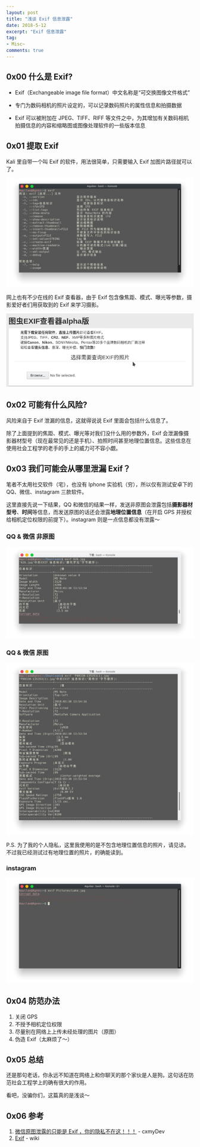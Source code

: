 ```yaml
---
layout: post
title: "浅谈 Exif 信息泄露"
date: 2018-5-12
excerpt: "Exif 信息泄露"
tag:
- Misc~
comments: true
---
```


## 0x00 什么是 Exif?

* Exif（Exchangeable image file format）中文名称是“可交换图像文件格式”

* 专门为数码相机的照片设定的，可以记录数码照片的属性信息和拍摄数据

* Exif 可以被附加在 JPEG、TIFF、RIFF 等文件之中，为其增加有关数码相机拍摄信息的内容和缩略图或图像处理软件的一些版本信息



## 0x01 提取 Exif

Kali 里自带一个叫 Exif 的软件，用法很简单，只需要输入 Exif 加图片路径就可以了。

![Exif](https://github.com/Aquilao/Blog/raw/master/assets/img/Exif-img/exif.png)

网上也有不少在线的 Exif 查看器，由于 Exif 包含像焦距、模式、曝光等参数，摄影爱好者们用获取到的 Exif 来学习摄影。

![在线 Exif 查看器](https://github.com/Aquilao/Blog/raw/master/assets/img/Exif-img/exif_online.png)



## 0x02 可能有什么风险?

风险来自于 Exif 泄漏的信息，这就得说说 Exif 里面会包括什么信息了。

除了上面提到的焦距、模式、曝光等对我们没什么用的参数外，Exif 会泄漏像摄影器材型号（现在最常见的还是手机）、拍照时间甚至地理位置信息。这些信息在使用社会工程学的老手的手上的威力可不容小覷。



## 0x03 我们可能会从哪里泄漏 Exif？

笔者不太用社交软件（宅），也没有 Iphone 实验机（穷），所以仅有测试安卓下的QQ、微信、instagram 三款软件。

这里直接先说一下结果，QQ 和微信的结果一样，发送非原图会泄露包括**摄影器材型号**、**时间**等信息，而发送原图的话还会泄露**地理位置信息**（在开启 GPS 并授权给相机定位权限的前提下）。instagram 则是一点信息都没有泄露～


### QQ & 微信 非原图

![QQ & 微信 非原图](https://github.com/Aquilao/Blog/raw/master/assets/img/Exif-img/exif_qq_img.png)

### QQ & 微信 原图

![QQ & 微信 原图](https://github.com/Aquilao/Blog/raw/master/assets/img/Exif-img/exif_picture.png)

P.S. 为了我的个人隐私，这里我使用的是不包含地理位置信息的照片，请见谅。不过我已经测试过有地理位置的照片，的确能读到。

### instagram

![instagram](https://github.com/Aquilao/Blog/raw/master/assets/img/Exif-img/exif_ins.png)



## 0x04 防范办法

1. 关闭 GPS
2. 不授予相机定位权限
3. 尽量别在网络上上传未经处理的图片（原图）
4. 伪造 Exif（太麻烦了～）



## 0x05 总结

还是那句老话，你永远不知道在网络上和你聊天的那个家伙是人是狗。这句话在防范社会工程学上的确有很大的作用。

看吧，没骗你们，这篇真的是浅谈～



## 0x06 参考

1. [微信原图泄露的只能是 Exif ，你的隐私不在这！！！](https://segmentfault.com/a/1190000010965488#articleHeader0) - cxmyDev
2. [Exif](https://en.wikipedia.org/wiki/Exif) - wiki
